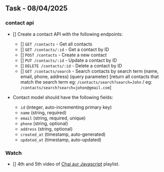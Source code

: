 ## Task - 08/04/2025

### contact api

- [] Create a contact API with the following endpoints:

  - [] `GET /contacts` - Get all contacts
  - [] `GET /contacts/:id` - Get a contact by ID
  - [] `POST /contacts` - Create a new contact
  - [] `PUT /contacts/:id` - Update a contact by ID
  - [] `DELETE /contacts/:id` - Delete a contact by ID
  - [] `GET /contacts/search` - Search contacts by search term (name, email, phone, address) (query parameter) [return all contacts that match the search term eg: `/contacts/search?search=John` / eg: `/contacts/search?search=johon@gmail.com`]

- Contact model should have the following fields:
  - `id` (integer, auto-incrementing primary key)
  - `name` (string, required)
  - `email` (string, required, unique)
  - `phone` (string, optional)
  - `address` (string, optional)
  - `created_at` (timestamp, auto-generated)
  - `updated_at` (timestamp, auto-updated)

### Watch

- [] 4th and 5th video of [Chai aur Javascript](https://www.youtube.com/playlist?list=PLu71SKxNbfoBuX3f4EOACle2y-tRC5Q37) playlist.
